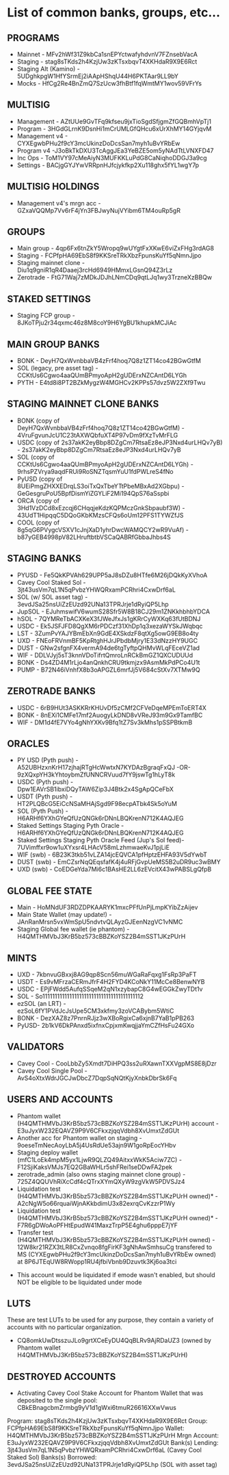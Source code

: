 # List of common banks, groups, etc...

## PROGRAMS

- Mainnet - MFv2hWf31Z9kbCa1snEPYctwafyhdvnV7FZnsebVacA
- Staging - stag8sTKds2h4KzjUw3zKTsxbqvT4XKHdaR9X9E6Rct
- Staging Alt (Kamino) - 5UDghkpgW1HfYSrmEj2iAApHShqU44H6PKTAar9LL9bY
- Mocks - HfCg2Re4BnZmQ7SzUcw3fhBtf1fqWmtMY1wov59VFrYs

## MULTISIG

- Management - AZtUUe9GvTFq9kfseu9jxTioSgdSfjgmZfGQBmhVpTj1
- Program - 3HGdGLrnK9DsnHi1mCrUMLGfQHcu6xUrXhMY14GYjqvM
- Management v4 - CYXEgwbPHu2f9cY3mcUkinzDoDcsSan7myh1uBvYRbEw
- Program v4 -J3oBkTkDXU3TcAggJEa3YeBZE5om5yNAdTtLVNXFD47
- Inc Ops - ToM1VY97cMeAiyN3MUFKKLuPdG8CaNiqhoDDGJ3a9cg
- Settings - BACjgGYJYwVRRpnHJfcjykfkp2Xu118ghx5fYL1wgY7p

## MULTISIG HOLDINGS

- Management v4's mrgn acc - GZxaVQQMp7Vv6rF4jYn3FBJwyNujVYibm6TM4ouRp5gR

## GROUPS

- Main group - 4qp6Fx6tnZkY5Wropq9wUYgtFxXKwE6viZxFHg3rdAG8
- Staging - FCPfpHA69EbS8f9KKSreTRkXbzFpunsKuYf5qNmnJjpo
- Staging mainnet clone - Diu1q9gniR1qR4Daaej3rcHd6949HMmxLGsnQ94Z3rLz
- Zerotrade - FtG71Waj7zMDkJDJhLNmCDq9qtLJq1wy3TrzneXzBBQw

## STAKED SETTINGS

- Staging FCP group - 8JKoTPju2r34qxmc46z8M8coY9H6YgBU1khupkMCJiAc

## MAIN GROUP BANKS

- BONK - DeyH7QxWvnbbaVB4zFrf4hoq7Q8z1ZT14co42BGwGtfM
- SOL (legacy, pre asset tag) - CCKtUs6Cgwo4aaQUmBPmyoApH2gUDErxNZCAntD6LYGh
- PYTH - E4td8i8PT2BZkMygzW4MGHCv2KPPs57dvz5W2ZXf9Twu

## STAGING MAINNET CLONE BANKS

- BONK (copy of DeyH7QxWvnbbaVB4zFrf4hoq7Q8z1ZT14co42BGwGtfM) -
  4VruFgvunJcU1C23tAXWQbfuXT4P97vDm9fXzTvMrFLG
- USDC (copy of 2s37akK2eyBbp8DZgCm7RtsaEz8eJP3Nxd4urLHQv7yB) - 2s37akK2eyBbp8DZgCm7RtsaEz8eJP3Nxd4urLHQv7yB
- SOL (copy of CCKtUs6Cgwo4aaQUmBPmyoApH2gUDErxNZCAntD6LYGh) - 9rhsPZVrya9aqdFRUi9RoSNZTqsmYuU1fdPWLreS4fNo
- PyUSD (copy of 8UEiPmgZHXXEDrqLS3oiTxQxTbeYTtPbeMBxAd2XGbpu) - GeGesgruPoU5BpfDismYiZGYLiF2Mi194QpS76aSspbi
- ORCA (copy of 3Hd1VzDCd8xEzcqj6CHqqjeKdzKQPMczGnkSbpaubf3W) - 43UdT1HipqqC5DQoGKbKMzsCFQs6oUm12PFS1TYWZfJS
- COOL (copy of 8g5qG6PVygcVSXV1cJnjXaD1yhrDwcWAMQCY2wR9VuAf) - b87yGEB4998pV82LHruftbtbVSCaQABRfGbbaJhbs4S

## STAGING BANKS

- PYUSD - Fe5QkKPVAh629UPP5aJ8sDZu8HTfe6M26jDQkKyXVhoA
- Cavey Cool Staked Sol - 3jt43usVm7qL1N5qPvbzYHWQRxamPCRhri4CxwDrf6aL
- SOL (w/ SOL asset tag) - 3evdJSa25nsUiZzEUzd92UNa13TPRJrje1dRyiQP5Lhp
- JupSOL - EJuhmswifV6wumS28Sfr5W8B18CJ29m1ZNKkhbhbYDCA
- hSOL - 7QYMReTbACXKeX3fJWeJfxJs1gKRrCyWXKq63fUtBDNJ
- USDC - Ek5JSFJFD8QgXM6rPDCzf31XhDp1q3xezaWYSkJWqbqc
- LST - 3ZumPvYAJYBmEbXn9GdE4XSkdzF8qtXg5owG9EB8o4ty
- UXD - FNEoFRVnmBF5KpRtghHJrJPbdbMjry1E33dNzzHY9UGC
- DUST - GNw2sfgnFX4vermA94de6tgTyftpQHMvWLqFEceVZ1ad
- WIF - DDLVJyj5sT3knnVDoTifrtQmroLnRCkBmGZ1QXCUDUUd
- BONK - Ds4ZD4M1rLjo4anQnkhCRU9tkmjzx9AsmMkPdPCo4U1t
- PUMP - B72N46iVnhfX8b3oAPGZL6mrfJj5V684cStXv7XTMw9Q

## ZEROTRADE BANKS

- USDC - 6rB9HUt3ASKKRrKHUvDf5zCMf2CFVeDqeMPEmToERT4X
- BONK - 8nEXi1CMFe17mf2AuogyLkDND8vVReJ93m9Gx9TamfBC
- WIF - DM1d4fE7VYo4gNhYXKv9Bfq1tZ7Sv3kMhs1pSSPBtkmB

## ORACLES

- PY USD (Pyth push) - A52UBHzxnKrH17zjhajRTgHcWwtxN7KYDAzBgraqFxQJ -OR- 9zXQxpYH3kYhtoybmZfUNNCRVuud7fY9jswTg1hLyT8k
- USDC (Pyth push) - Dpw1EAVrSB1ibxiDQyTAW6Zip3J4Btk2x4SgApQCeFbX
- USDT (Pyth push) - HT2PLQBcG5EiCcNSaMHAjSgd9F98ecpATbk4Sk5oYuM
- SOL (Pyth Push) - H6ARHf6YXhGYeQfUzQNGk6rDNnLBQKrenN712K4AQJEG
- Staked Settings Staging Pyth Oracle - H6ARHf6YXhGYeQfUzQNGk6rDNnLBQKrenN712K4AQJEG
- Staked Settings Staging Pyth Oracle Feed (Jup's Sol feed)- 7UVimffxr9ow1uXYxsr4LHAcV58mLzhmwaeKvJ1pjLiE
- WIF (swb) - 6B23K3tkb51vLZA14jcEQVCA1pfHptzEHFA93V5dYwbT
- DUST (swb) - EmCZsrNqQEqsfafK4j4uRFjGvpUeMS5B2uDR9uc3wBMY
- UXD (swb) - CoEDGeYda7Mi6c1BAsHE2LL6zEVcitX43wPABSLgQfpB

## GLOBAL FEE STATE

- Main - HoMNdUF3RDZDPKAARYK1mxcPFfUnPjLmpKYibZzAijev
- Main State Wallet (may update!) - JAnRanMrsn5vxWmSpU5ndvtvQLAyzGJEenNzgVC1vNMC
- Staging Global fee wallet (ie phantom) - H4QMTHMVbJ3KrB5bz573cBBZKoYSZ2B4mSST1JKzPUrH

## MINTS

- UXD - 7kbnvuGBxxj8AG9qp8Scn56muWGaRaFqxg1FsRp3PaFT
- USDT - Es9vMFrzaCERmJfrF4H2FYD4KCoNkY11McCe8BenwNYB
- USDC - EPjFWdd5AufqSSqeM2qN1xzybapC8G4wEGGkZwyTDt1v
- SOL - So11111111111111111111111111111111111111112
- ezSOL (an LRT) - ezSoL6fY1PVdJcJsUpe5CM3xkfmy3zoVCABybm5WtiC
- BONK - DezXAZ8z7PnrnRJjz3wXBoRgixCa6xjnB7YaB1pPB263
- PyUSD- 2b1kV6DkPAnxd5ixfnxCpjxmKwqjjaYmCZfHsFu24GXo

## VALIDATORS

- Cavey Cool - CooLbbZy5Xmdt7DiHPQ3ss2uRXawnTXXVgpMS8E8jDzr
- Cavey Cool Single Pool - AvS4oXtxWdrJGCJwDbcZ7DqpSqNQtKjyXnbkDbrSk6Fq

## USERS AND ACCOUNTS

- Phantom wallet (H4QMTHMVbJ3KrB5bz573cBBZKoYSZ2B4mSST1JKzPUrH) account - E3uJyxW232EQAVZ9P9V6CFkxzjqqVdbh8XvUmxtZdGUt
- Another acc for Phantom wallet on staging - 9oeseTmNecAoyLbA5j4UsRdUe53ajn9W1goRpEocYHbv
- Staging deploy wallet (mfC1LoEk4mpM5yx1LjwR9QLZQ49AitxxWkK5Aciw7ZC) - F12SjiKaksVMJs7EQ2GBaWHLr5shFRei1seDDwFA2pek
- zerotrade_admin (also owns staging mainnet clone group) -
  725Z4QQUVhRiXcCdf4cQTrxXYmQXyW9zgVkW5PDVSJz4
- Liquidation test (H4QMTHMVbJ3KrB5bz573cBBZKoYSZ2B4mSST1JKzPUrH owned)\* - A2cNgW5o66rquaiWjnAKkbdimU3x82exrqCvKzzrP1Wy
- Liquidation test (H4QMTHMVbJ3KrB5bz573cBBZKoYSZ2B4mSST1JKzPUrH owned)\* - F7R6gDWoAoPFHtEpudW41MaxzTrpP5E4ghu6pppE7jYF
- Transfer test (H4QMTHMVbJ3KrB5bz573cBBZKoYSZ2B4mSST1JKzPUrH owned) - 12W8kr21RZX3tLR8CxZvnqo8fgFirKF3gNhAwSmhsuCg transfered to MS (CYXEgwbPHu2f9cY3mcUkinzDoDcsSan7myh1uBvYRbEw owned) at 8P6JTEqUW8RWopp1RU4jfbiVbnb9Dzuvtk3Kj6oa3tci

* This account would be liquidated if emode wasn't enabled, but should NOT be eligible to be
  liquidated under mode

## LUTS

These are test LUTs to be used for any purpose, they contain a variety of accounts with no
particular organization.

- CQ8omkUwDtsszuJLo9grtXCeEyDU4QqBLRv9AjRDaUZ3 (owned by Phantom wallet H4QMTHMVbJ3KrB5bz573cBBZKoYSZ2B4mSST1JKzPUrH)

## DESTROYED ACCOUNTS

- Activating Cavey Cool Stake Account for Phantom Wallet that was deposited to the single pool: CBkEBnagcbmZrmbg9yV1d1gWxi6tmuR26616XXwVwus

Program: stag8sTKds2h4KzjUw3zKTsxbqvT4XKHdaR9X9E6Rct
Group: FCPfpHA69EbS8f9KKSreTRkXbzFpunsKuYf5qNmnJjpo
Wallet: H4QMTHMVbJ3KrB5bz573cBBZKoYSZ2B4mSST1JKzPUrH
Mrgn Account: E3uJyxW232EQAVZ9P9V6CFkxzjqqVdbh8XvUmxtZdGUt
Bank(s) Lending: 3jt43usVm7qL1N5qPvbzYHWQRxamPCRhri4CxwDrf6aL (Cavey Cool Staked Sol)
Banks(s) Borrowed: 3evdJSa25nsUiZzEUzd92UNa13TPRJrje1dRyiQP5Lhp (SOL with asset tag)
